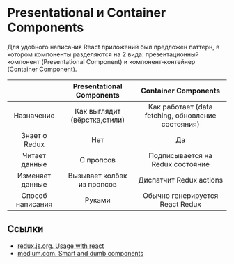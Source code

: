 # Presentational и Container Components

Для удобного написания React приложений был предложен паттерн, в котором компоненты разделяются на 2 вида: презентационный компонент (Presentational Component) и компонент-контейнер (Container Component).

|                  |  Presentational Components   |               Container Components                 |
|:----------------:|:----------------------------:|:--------------------------------------------------:|
| Назначение       | Как выглядит (вёрстка,стили) | Как работает (data fetching, обновление состояния) |
| Знает о Redux    | Нет                          | Да                                                 |
| Читает данные    | С пропсов                    | Подписывается на Redux состояние                   |
| Изменяет данные  | Вызывает колбэк из пропсов   | Диспатчит Redux actions                            |
| Способ написания | Руками                       | Обычно генерируется React Redux                    |

## Ссылки

- [redux.js.org. Usage with react](https://redux.js.org/basics/usage-with-react#presentational-and-container-components)
- [medium.com. Smart and dumb components](https://medium.com/@dan_abramov/smart-and-dumb-components-7ca2f9a7c7d0)
